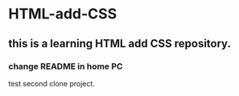 # HTML-add-CSS
## this is a learning HTML add CSS repository.
### change README in home PC
test second clone project.
